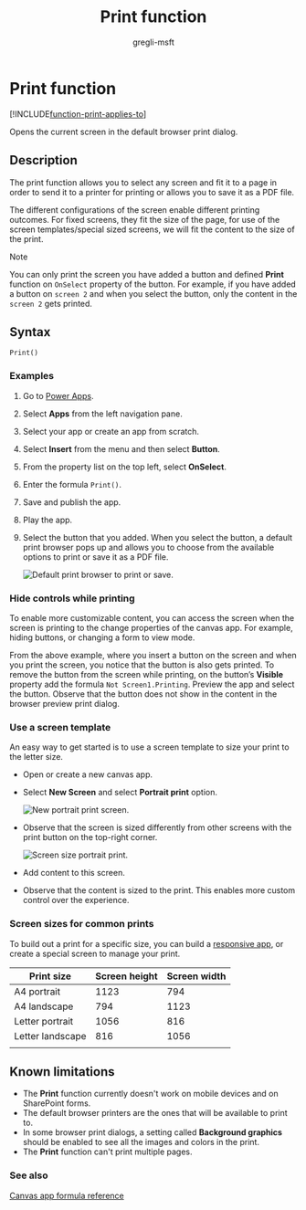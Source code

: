 ﻿---
title: Print function
description: Reference information including syntax and examples for the Print function.
author: gregli-msft
ms.topic: reference
ms.custom: canvas
ms.reviewer: mkaur
ms.date: 3/22/2024
ms.subservice: power-fx
ms.author: gregli
search.audienceType:
  - maker
contributors:
  - gregli-msft
  - mduelae
  - gregli
no-loc: ["Print"]
---

# Print function
[!INCLUDE[function-print-applies-to](includes/function-print-applies-to.md)]



Opens the current screen in the default browser print dialog.

## Description

The print function allows you to select any screen and fit it to a page in order to send it to a printer for printing or allows you to save it as a PDF file.

The different configurations of the screen enable different printing outcomes. For fixed screens, they fit the size of the page, for use of the screen templates/special sized screens, we will fit the content to the size of the print.

> [!NOTE]
> You can only print the screen you have added a button and defined **Print** function on `OnSelect` property of the button. For example, if you have added a button on `screen 2` and when you select the button, only the content in the `screen 2` gets printed.

## Syntax

`Print()`

### Examples

1. Go to [Power Apps](https://make.powerapps.com).
1. Select **Apps** from the left navigation pane.
1. Select your app or create an app from scratch.
1. Select **Insert** from the menu and then select **Button**.
1. From the property list on the top left, select **OnSelect**.
1. Enter the formula `Print()`.
1. Save and publish the app.
1. Play the app.
1. Select the button that you added. When you select the button, a default print browser pops up and allows you to choose from the available options to print or save it as a PDF file.

   ![Default print browser to print or save.](media/function-print/functions-print-screen.png "Default print browser to print or save")

### Hide controls while printing

To enable more customizable content, you can access the screen when the screen is printing to the change properties of the canvas app. For example, hiding buttons, or changing a form to view mode.

From the above example, where you insert a button on the screen and when you print the screen, you notice that the button is also gets printed. To remove the button from the screen while printing, on the button’s **Visible** property add the formula `Not Screen1.Printing`. Preview the app and select the button. Observe that the button does not show in the content in the browser preview print dialog.

### Use a screen template

An easy way to get started is to use a screen template to size your print to the letter size.

- Open or create a new canvas app.
- Select **New Screen** and select **Portrait print** option.

  ![New portrait print screen.](media/function-print/new-screen-portrait-print.png "New portrait print screen")

- Observe that the screen is sized differently from other screens with the print button on the top-right corner.

  ![Screen size portrait print.](media/function-print/screen-size-portrait-print.png "Screen size portrait print")

- Add content to this screen.
- Observe that the content is sized to the print. This enables more custom control over the experience.

### Screen sizes for common prints

To build out a print for a specific size, you can build a [responsive app](/power-apps/maker/canvas-apps/build-responsive-apps), or create a special screen to manage your print.

| Print size       | Screen height | Screen width |
| ---------------- | ------------- | ------------ |
| A4 portrait      | 1123          | 794          |
| A4 landscape     | 794           | 1123         |
| Letter portrait  | 1056          | 816          |
| Letter landscape | 816           | 1056         |
|                  |               |              |

## Known limitations

- The **Print** function currently doesn't work on mobile devices and on SharePoint forms.
- The default browser printers are the ones that will be available to print to.
- In some browser print dialogs, a setting called **Background graphics** should be enabled to see all the images and colors in the print.
- The **Print** function can't print multiple pages.

### See also

[Canvas app formula reference](/power-apps/maker/canvas-apps/formula-reference)







































































































































